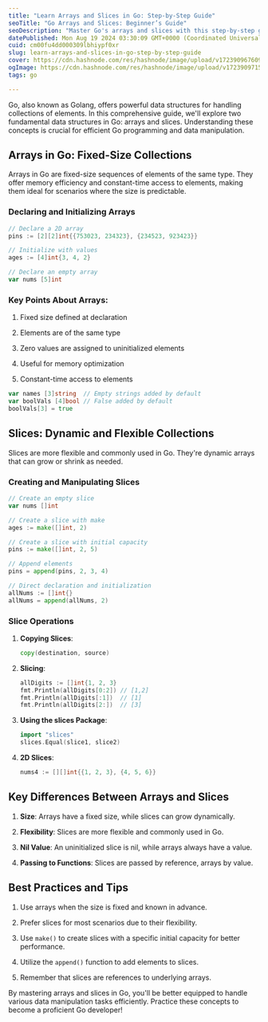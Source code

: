 ```yaml
---
title: "Learn Arrays and Slices in Go: Step-by-Step Guide"
seoTitle: "Go Arrays and Slices: Beginner’s Guide"
seoDescription: "Master Go's arrays and slices with this step-by-step guide, enhancing your data manipulation skills for effective programming"
datePublished: Mon Aug 19 2024 03:30:09 GMT+0000 (Coordinated Universal Time)
cuid: cm00fu4dd000309lbhiypf0xr
slug: learn-arrays-and-slices-in-go-step-by-step-guide
cover: https://cdn.hashnode.com/res/hashnode/image/upload/v1723909676099/ef6d390c-bc25-41c8-9cc3-e79bb213d552.png
ogImage: https://cdn.hashnode.com/res/hashnode/image/upload/v1723909715128/018cee3a-16ef-4297-911c-e3002d8e4643.png
tags: go

---
```


Go, also known as Golang, offers powerful data structures for handling collections of elements. In this comprehensive guide, we'll explore two fundamental data structures in Go: arrays and slices. Understanding these concepts is crucial for efficient Go programming and data manipulation.

## Arrays in Go: Fixed-Size Collections

Arrays in Go are fixed-size sequences of elements of the same type. They offer memory efficiency and constant-time access to elements, making them ideal for scenarios where the size is predictable.

### Declaring and Initializing Arrays

```go
// Declare a 2D array
pins := [2][2]int{{753023, 234323}, {234523, 923423}}

// Initialize with values
ages := [4]int{3, 4, 2}

// Declare an empty array
var nums [5]int
```

### Key Points About Arrays:

1. Fixed size defined at declaration
    
2. Elements are of the same type
    
3. Zero values are assigned to uninitialized elements
    
4. Useful for memory optimization
    
5. Constant-time access to elements
    

```go
var names [3]string  // Empty strings added by default
var boolVals [4]bool // False added by default
boolVals[3] = true
```

## Slices: Dynamic and Flexible Collections

Slices are more flexible and commonly used in Go. They're dynamic arrays that can grow or shrink as needed.

### Creating and Manipulating Slices

```go
// Create an empty slice
var nums []int

// Create a slice with make
ages := make([]int, 2)

// Create a slice with initial capacity
pins := make([]int, 2, 5)

// Append elements
pins = append(pins, 2, 3, 4)

// Direct declaration and initialization
allNums := []int{}
allNums = append(allNums, 2)
```

### Slice Operations

1. **Copying Slices**:
    
    ```go
    copy(destination, source)
    ```
    
2. **Slicing**:
    
    ```go
    allDigits := []int{1, 2, 3}
    fmt.Println(allDigits[0:2]) // [1,2]
    fmt.Println(allDigits[:1])  // [1]
    fmt.Println(allDigits[2:])  // [3]
    ```
    
3. **Using the slices Package**:
    
    ```go
    import "slices"
    slices.Equal(slice1, slice2)
    ```
    
4. **2D Slices**:
    
    ```go
    nums4 := [][]int{{1, 2, 3}, {4, 5, 6}}
    ```
    

## Key Differences Between Arrays and Slices

1. **Size**: Arrays have a fixed size, while slices can grow dynamically.
    
2. **Flexibility**: Slices are more flexible and commonly used in Go.
    
3. **Nil Value**: An uninitialized slice is nil, while arrays always have a value.
    
4. **Passing to Functions**: Slices are passed by reference, arrays by value.
    

## Best Practices and Tips

1. Use arrays when the size is fixed and known in advance.
    
2. Prefer slices for most scenarios due to their flexibility.
    
3. Use `make()` to create slices with a specific initial capacity for better performance.
    
4. Utilize the `append()` function to add elements to slices.
    
5. Remember that slices are references to underlying arrays.
    

By mastering arrays and slices in Go, you'll be better equipped to handle various data manipulation tasks efficiently. Practice these concepts to become a proficient Go developer!